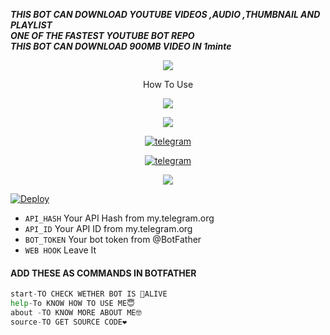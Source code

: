 
**_THIS BOT CAN DOWNLOAD YOUTUBE VIDEOS ,AUDIO ,THUMBNAIL AND PLAYLIST  
  ONE OF THE FASTEST YOUTUBE BOT REPO  
  THIS BOT CAN DOWNLOAD 900MB VIDEO IN 1minte_**
<p align="center">
<a href="https://www.youtube.com/watch?v=xyW5fe0AkXo"><img src="https://img.shields.io/badge/SPEED%20TEST%20SUBSCRIBE-orangered.svg?logo=Youtube"></a>
<p align="center">
How To Use
<p align="center">
<a href="https://www.youtube.com/watch?v=xyW5fe0AkXo"><img src="https://img.shields.io/badge/How%20To%20Use%20Check%20My%20Youtube%20Video-orange.svg?logo=Youtube"></a>



<p align="center">
<a href="https://www.youtube.com/watch?v=xyW5fe0AkXo"><img src="https://img.shields.io/badge/THE%20HB%20SUBSCRIBE-darkblue.svg?logo=Youtube"></a>
<p align="center">
<a href="https://t.me/alluaddict"><img alt="telegram" src="https://img.shields.io/badge/THE HB TELEGRAM-%22B1B17.svg?&logo=telegram&logoColor=red"></a>
<p align="center">
<a href="https://t.me/TELSABOTS"><img alt="telegram" src="https://img.shields.io/badge/HB BOTS TELEGRAM-%22B1B17.svg?&logo=telegram&logoColor=red"></a>
<p align="center">
  
  <a href="https://www.python.org">
    <img src="http://ForTheBadge.com/images/badges/made-with-python.svg">
    

[![Deploy](https://www.herokucdn.com/deploy/button.svg)](https://heroku.com/deploy?template=https://github.com/mahcopration/YOUTUBE-BOT)
    
    


- `API_HASH` Your API Hash from my.telegram.org
- `API_ID` Your API ID from my.telegram.org
- `BOT_TOKEN` Your bot token from @BotFather
- `WEB HOOK` Leave It

</details>

#### ADD THESE AS COMMANDS IN BOTFATHER

```python
start-TO CHECK WETHER BOT IS 🤩ALIVE
help-To KNOW HOW TO USE ME😇
about -TO KNOW MORE ABOUT ME🤓
source-TO GET SOURCE CODE❤️
```
  

